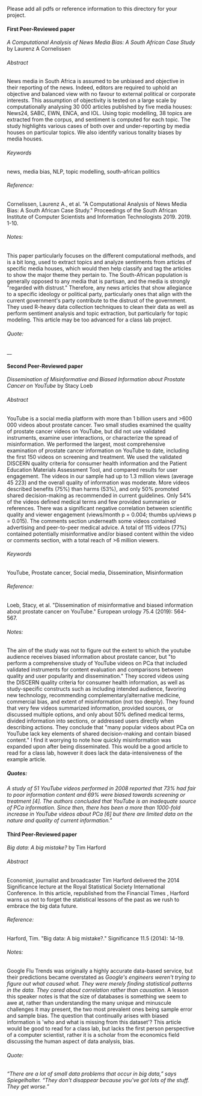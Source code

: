 Please add all pdfs or reference information to this directory for your project.

#### First Peer-Reviewed paper
_A Computational Analysis of News Media Bias: A South African Case Study_ by Laurenz A Cornelissen

###### Abstract
News media in South Africa is assumed to be unbiased and objective in their reporting of the news. Indeed, editors are required to uphold an objective and balanced view with no favour to external political or corporate interests. This assumption of objectivity is tested on a large scale by computationally analysing 30 000 articles published by five media houses: News24, SABC, EWN, ENCA, and IOL. Using topic modelling, 38 topics are extracted from the corpus, and sentiment is computed for each topic. The study highlights various cases of both over and under-reporting by media houses on particular topics. We also identify various tonality biases by media houses.

###### Keywords
news, media bias, NLP, topic modelling, south-african politics

###### Reference:
Cornelissen, Laurenz A., et al. "A Computational Analysis of News Media Bias: A South African Case Study." Proceedings of the South African Institute of Computer Scientists and Information Technologists 2019. 2019. 1-10.

###### Notes:
This paper particularly focuses on the different computational methods, and is a bit long, used to extract topics and analyze sentiments from articles of specific media houses, which would then help classify and tag the articles to show the major theme they pertain to. The South-African population is generally opposed to any media that is partisan, and the media is strongly "regarded with distrust." Therefore, any news articles that show allegiance to a specific ideology or political party, particularly ones that align with the current government's party contribute to the distrust of the government. They used R-heavy data collection techniques to clean their data as well as perform sentiment analysis and topic extraction, but particularly for topic modeling. This article may be too advanced for a class lab project.

###### Quote:
 __



#### Second Peer-Reviewed paper
_Dissemination of Misinformative and Biased Information about Prostate Cancer on YouTube_ by Stacy Loeb

###### Abstract
YouTube is a social media platform with more than 1 billion users and >600 000 videos about prostate cancer. Two small studies examined the quality of prostate cancer videos on YouTube, but did not use validated instruments, examine user interactions, or characterize the spread of misinformation. We performed the largest, most comprehensive examination of prostate cancer information on YouTube to date, including the first 150 videos on screening and treatment. We used the validated DISCERN quality criteria for consumer health information and the Patient Education Materials Assessment Tool, and compared results for user engagement. The videos in our sample had up to 1.3 million views (average 45 223) and the overall quality of information was moderate. More videos described benefits (75%) than harms (53%), and only 50% promoted shared decision-making as recommended in current guidelines. Only 54% of the videos defined medical terms and few provided summaries or references. There was a significant negative correlation between scientific quality and viewer engagement (views/month p = 0.004; thumbs up/views p = 0.015). The comments section underneath some videos contained advertising and peer-to-peer medical advice. A total of 115 videos (77%) contained potentially misinformative and/or biased content within the video or comments section, with a total reach of >6 million viewers.

###### Keywords
YouTube, Prostate cancer, Social media, Dissemination, Misinformation

###### Reference:
Loeb, Stacy, et al. "Dissemination of misinformative and biased information about prostate cancer on YouTube." European urology 75.4 (2019): 564-567.

###### Notes:
The aim of the study was not to figure out the extent to which the youtube audience receives biased information about prostate cancer, but "to perform a comprehensive study of YouTube videos on PCa that included validated instruments for content evaluation and comparisons between quality and user popularity and dissemination." They scored videos using the DISCERN quality criteria for consumer health information, as well as study-specific constructs such as including intended audience, favoring new technology, recommending complementary/alternative medicine, commercial bias, and extent of misinformation (not too deeply). They found that very few videos summarized information, provided sources, or discussed multiple options, and only about 50% defined medical terms, divided information into sections, or addressed users directly when describing actions. They conclude that "many popular videos about PCa on YouTube lack key elements of shared decision-making and contain biased content." I find it worrying to note how quickly misinformation was expanded upon after being disseminated. This would be a good article to read for a class lab, however it does lack the data-intensiveness of the example article.

##### Quotes:
_A study of 51 YouTube videos performed in 2008 reported that 73% had fair to poor information content and 69% were biased towards screening or treatment [4]. The authors concluded that YouTube is an inadequate source of PCa information. Since then, there has been a more than 1000-fold increase in YouTube videos about PCa [6] but there are limited data on the nature and quality of current information."_



#### Third Peer-Reviewed paper
_Big data: A big mistake?_ by Tim Harford

###### Abstract
Economist, journalist and broadcaster Tim Harford delivered the 2014 Significance lecture at the Royal Statistical Society International Conference. In this article, republished from the Financial Times , Harford warns us not to forget the statistical lessons of the past as we rush to embrace the big data future.

###### Reference:
Harford, Tim. "Big data: A big mistake?." Significance 11.5 (2014): 14-19.

###### Notes:
Google Flu Trends was originally a highly accurate data-based service, but their predictions became overstated as _Google's engineers weren't trying to figure out what caused what. They were merely finding statistical patterns in the data. They cared about correlation rather than causation_. A lesson this speaker notes is that the size of databases is something we seem to awe at, rather than understanding the many unique and minuscule challenges it may present, the two most prevalent ones being sample error and sample bias. The question that continually arises with biased information is 'who and what is missing from this dataset'? This article would be good to read for a class lab, but lacks the first person perspective of a computer scientist, rather it is a scholar from the economics field discussing the human aspect of data analysis, bias.

###### Quote:
_“There are a lot of small data problems that occur in big data,” says Spiegelhalter. “They don't disappear because you've got lots of the stuff. They get worse.”_

